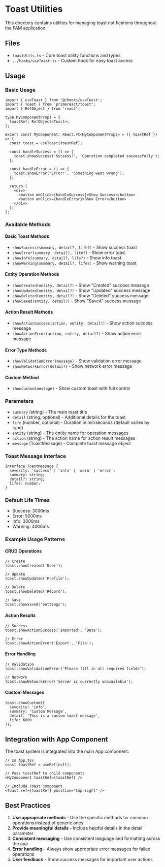 # Toast Utilities

This directory contains utilities for managing toast notifications throughout the FAM application.

## Files

- `toastUtils.ts` - Core toast utility functions and types
- `../hooks/useToast.ts` - Custom hook for easy toast access

## Usage

### Basic Usage

```tsx
import { useToast } from '@/hooks/useToast';
import { Toast } from 'primereact/toast';
import { RefObject } from 'react';

type MyComponentProps = {
  toastRef: RefObject<Toast>;
};

export const MyComponent: React.FC<MyComponentProps> = ({ toastRef }) => {
  const toast = useToast(toastRef);

  const handleSuccess = () => {
    toast.showSuccess('Success!', 'Operation completed successfully');
  };

  const handleError = () => {
    toast.showError('Error!', 'Something went wrong');
  };

  return (
    <div>
      <button onClick={handleSuccess}>Show Success</button>
      <button onClick={handleError}>Show Error</button>
    </div>
  );
};
```

### Available Methods

#### Basic Toast Methods

- `showSuccess(summary, detail?, life?)` - Show success toast
- `showError(summary, detail?, life?)` - Show error toast
- `showInfo(summary, detail?, life?)` - Show info toast
- `showWarning(summary, detail?, life?)` - Show warning toast

#### Entity Operation Methods

- `showCreated(entity, detail?)` - Show "Created" success message
- `showUpdated(entity, detail?)` - Show "Updated" success message
- `showDeleted(entity, detail?)` - Show "Deleted" success message
- `showSaved(entity, detail?)` - Show "Saved" success message

#### Action Result Methods

- `showActionSuccess(action, entity, detail?)` - Show action success message
- `showActionError(action, entity, detail?)` - Show action error message

#### Error Type Methods

- `showValidationError(message)` - Show validation error message
- `showNetworkError(detail?)` - Show network error message

#### Custom Method

- `showCustom(message)` - Show custom toast with full control

### Parameters

- `summary` (string) - The main toast title
- `detail` (string, optional) - Additional details for the toast
- `life` (number, optional) - Duration in milliseconds (default varies by type)
- `entity` (string) - The entity name for operation messages
- `action` (string) - The action name for action result messages
- `message` (ToastMessage) - Complete toast message object

### Toast Message Interface

```tsx
interface ToastMessage {
  severity: 'success' | 'info' | 'warn' | 'error';
  summary: string;
  detail?: string;
  life?: number;
}
```

### Default Life Times

- Success: 3000ms
- Error: 5000ms
- Info: 3000ms
- Warning: 4000ms

### Example Usage Patterns

#### CRUD Operations

```tsx
// Create
toast.showCreated('User');

// Update
toast.showUpdated('Profile');

// Delete
toast.showDeleted('Record');

// Save
toast.showSaved('Settings');
```

#### Action Results

```tsx
// Success
toast.showActionSuccess('Imported', 'Data');

// Error
toast.showActionError('Export', 'File');
```

#### Error Handling

```tsx
// Validation
toast.showValidationError('Please fill in all required fields');

// Network
toast.showNetworkError('Server is currently unavailable');
```

#### Custom Messages

```tsx
toast.showCustom({
  severity: 'info',
  summary: 'Custom Message',
  detail: 'This is a custom toast message',
  life: 6000
});
```

## Integration with App Component

The toast system is integrated into the main App component:

```tsx
// In App.tsx
const toastRef = useRef(null);

// Pass toastRef to child components
<MyComponent toastRef={toastRef} />

// Include Toast component
<Toast ref={toastRef} position="top-right" />
```

## Best Practices

1. **Use appropriate methods** - Use the specific methods for common operations instead of generic ones
2. **Provide meaningful details** - Include helpful details in the detail parameter
3. **Consistent messaging** - Use consistent language and formatting across the app
4. **Error handling** - Always show appropriate error messages for failed operations
5. **User feedback** - Show success messages for important user actions
